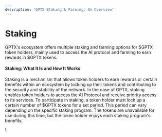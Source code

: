 ```yaml
---
description: 'GPTX Staking & Farming: An Overview'
---
```


# Staking

GPTX's ecosystem offers multiple staking and farming options for $GPTX token holders, mainly used to access the AI protocol and farming to earn rewards in $GPTX tokens.

#### Staking: What It Is and How It Works

Staking is a mechanism that allows token holders to earn rewards or certain benefits within an ecosystem by locking up their tokens and contributing to the security and stability of the network. In the case of GPTX, staking enables token holders to access the AI Protocol and receive priority access to its services. To participate in staking, a token holder must lock up a certain number of $GPTX tokens for a set period. This period can vary depending on the specific staking program. The tokens are unavailable for use during this time, but the token holder enjoys each staking program's benefits.

\
